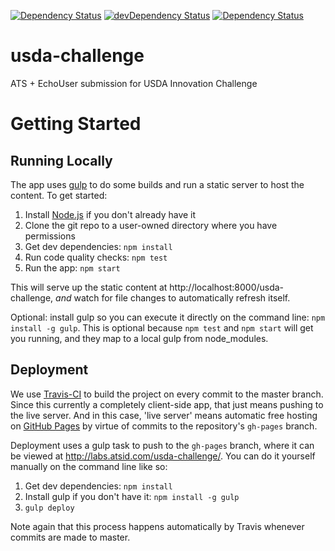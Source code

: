 [![Dependency Status](https://david-dm.org/atsid/usda-challenge.svg)](https://david-dm.org/atsid/usda-challenge)
[![devDependency Status](https://david-dm.org/atsid/usda-challenge/dev-status.svg)](https://david-dm.org/atsid/usda-challenge#info=devDependencies)
[![Dependency Status](https://gemnasium.com/atsid/usda-challenge.svg)](https://gemnasium.com/atsid/usda-challenge.js)

# usda-challenge
ATS + EchoUser submission for USDA Innovation Challenge

# Getting Started

## Running Locally 

The app uses [gulp](http://gulpjs.com/) to do some builds and run a static server to host the content. To get started:

1. Install [Node.js](https://nodejs.org/) if you don't already have it
1. Clone the git repo to a user-owned directory where you have permissions
1. Get dev dependencies: `npm install`
1. Run code quality checks: `npm test`
1. Run the app: `npm start`

This will serve up the static content at http://localhost:8000/usda-challenge, *and* watch for file changes to automatically refresh itself.

Optional: install gulp so you can execute it directly on the command line: `npm install -g gulp`.
This is optional because `npm test` and `npm start` will get you running, and they map to a local gulp from node_modules.

## Deployment

We use [Travis-CI](https://travis-ci.org/atsid/usda-challenge) to build the project on every commit to the master branch. Since this currently a completely client-side app, that just means pushing to the live server.
And in this case, 'live server' means automatic free hosting on [GitHub Pages](https://pages.github.com/) by virtue of commits to the repository's `gh-pages` branch.

Deployment uses a gulp task to push to the `gh-pages` branch, where it can be viewed at http://labs.atsid.com/usda-challenge/. You can do it yourself manually on the command line like so:

1. Get dev dependencies: `npm install`
1. Install gulp if you don't have it: `npm install -g gulp`
1. `gulp deploy`

Note again that this process happens automatically by Travis whenever commits are made to master.
